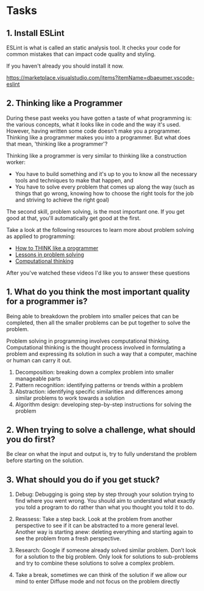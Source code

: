 # Tasks

## 1. Install ESLint

ESLint is what is called an static analysis tool. It checks your code for common mistakes that can impact code quality and styling.

If you haven't already you should install it now.

https://marketplace.visualstudio.com/items?itemName=dbaeumer.vscode-eslint

## 2. Thinking like a Programmer

During these past weeks you have gotten a taste of what programming is: the various concepts, what it looks like in code and the way it's used. However, having written some code doesn't make you a programmer. Thinking like a programmer makes you into a programmer. But what does that mean, 'thinking like a programmer'?

Thinking like a programmer is very similar to thinking like a construction worker:

- You have to build something and it's up to you to know all the necessary tools and techniques to make that happen, and
- You have to solve every problem that comes up along the way (such as things that go wrong, knowing how to choose the right tools for the job and striving to achieve the right goal)

The second skill, problem solving, is the most important one. If you get good at that, you'll automatically get good at the first.

Take a look at the following resources to learn more about problem solving as applied to programming:

- [How to THINK like a programmer](https://www.youtube.com/watch?v=NNazO2tMHno)
- [Lessons in problem solving](https://www.freecodecamp.org/news/how-to-think-like-a-programmer-lessons-in-problem-solving-d1d8bf1de7d2/)
- [Computational thinking](https://www.youtube.com/watch?v=qbnTZCj0ugI)

After you've watched these videos I'd like you to answer these questions

## 1. What do you think the most important quality for a programmer is?

Being able to breakdown the problem into smaller peices that can be completed, then all the smaller problems can be put together to solve the problem.

Problem solving in programming involves computational thinking. Computational thinking is the thought process involved in formulating a problem and expressing its solution in such a way that a computer, machine or human can carry it out.

1. Decomposition: breaking down a complex problem into smaller manageable parts
2. Pattern recognition: identifying patterns or trends within a problem
3. Abstraction: identifying specific similarities and differences among similar problems to work towards a solution
4. Algorithm design: developing step-by-step instructions for solving the problem

## 2. When trying to solve a challenge, what should you do first?

Be clear on what the input and output is, try to fully understand the problem before starting on the solution.

## 3. What should you do if you get stuck?

1. Debug: Debugging is going step by step through your solution trying to find where you went wrong. You should aim to understand what exactly you told a program to do rather than what you thought you told it to do.

2. Reassess: Take a step back. Look at the problem from another perspective to see if it can be abstracted to a more general level. Another way is starting anew: deleting everything and starting again to see the problem from a fresh perspective.

3. Research: Google if someone already solved similar problem. Don’t look for a solution to the big problem. Only look for solutions to sub-problems and try to combine these solutions to solve a complex problem.

4. Take a break, sometimes we can think of the solution if we allow our mind to enter Diffuse mode and not focus on the problem directly

